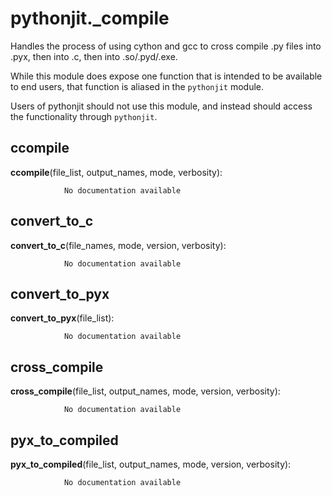 pythonjit._compile
==============

 Handles the process of using cython and gcc to cross compile .py files into .pyx, then into .c, then into .so/.pyd/.exe.

While this module does expose one function that is intended to be available to end users, that function is aliased in the `pythonjit` module.

Users of pythonjit should not use this module, and instead should access the functionality through `pythonjit`.

ccompile
--------------

**ccompile**(file_list, output_names, mode, verbosity):

				No documentation available


convert_to_c
--------------

**convert_to_c**(file_names, mode, version, verbosity):

				No documentation available


convert_to_pyx
--------------

**convert_to_pyx**(file_list):

				No documentation available


cross_compile
--------------

**cross_compile**(file_list, output_names, mode, version, verbosity):

				No documentation available


pyx_to_compiled
--------------

**pyx_to_compiled**(file_list, output_names, mode, version, verbosity):

				No documentation available
